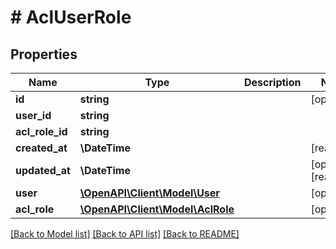 # # AclUserRole

## Properties

Name | Type | Description | Notes
------------ | ------------- | ------------- | -------------
**id** | **string** |  | [optional]
**user_id** | **string** |  |
**acl_role_id** | **string** |  |
**created_at** | **\DateTime** |  | [readonly]
**updated_at** | **\DateTime** |  | [optional] [readonly]
**user** | [**\OpenAPI\Client\Model\User**](User.md) |  | [optional]
**acl_role** | [**\OpenAPI\Client\Model\AclRole**](AclRole.md) |  | [optional]

[[Back to Model list]](../../README.md#models) [[Back to API list]](../../README.md#endpoints) [[Back to README]](../../README.md)
